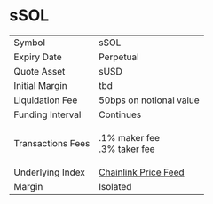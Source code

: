 # sSOL

|                   |                                                                                                            |
| ----------------- | ---------------------------------------------------------------------------------------------------------- |
| Symbol            | sSOL                                                                                                       |
| Expiry Date       | Perpetual                                                                                                  |
| Quote Asset       | sUSD                                                                                                       |
| Initial Margin    | tbd                                                                                                        |
| Liquidation Fee   | 50bps on notional value                                                                                    |
| Funding Interval  | Continues                                                                                                  |
| Transactions Fees | <p>.1% maker fee<br>.3% taker fee</p>                                                                      |
| Underlying Index  | [Chainlink Price Feed](https://optimistic.etherscan.io/address/0xC663315f7aF904fbbB0F785c32046dFA03e85270) |
| Margin            | Isolated                                                                                                   |

